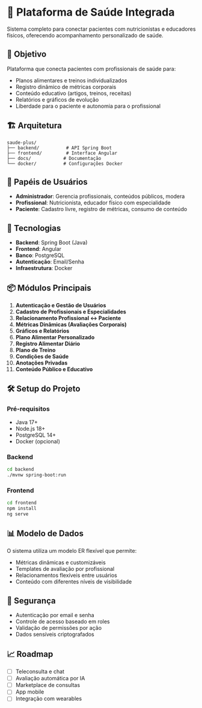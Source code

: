 # 🏥 Plataforma de Saúde Integrada

Sistema completo para conectar pacientes com nutricionistas e educadores físicos, oferecendo acompanhamento personalizado de saúde.

## 🎯 Objetivo

Plataforma que conecta pacientes com profissionais de saúde para:
- Planos alimentares e treinos individualizados
- Registro dinâmico de métricas corporais
- Conteúdo educativo (artigos, treinos, receitas)
- Relatórios e gráficos de evolução
- Liberdade para o paciente e autonomia para o profissional

## 🏗️ Arquitetura

```
saude-plus/
├── backend/          # API Spring Boot
├── frontend/         # Interface Angular
├── docs/            # Documentação
└── docker/          # Configurações Docker
```

## 👥 Papéis de Usuários

- **Administrador**: Gerencia profissionais, conteúdos públicos, modera
- **Profissional**: Nutricionista, educador físico com especialidade
- **Paciente**: Cadastro livre, registro de métricas, consumo de conteúdo

## 🚀 Tecnologias

- **Backend**: Spring Boot (Java)
- **Frontend**: Angular
- **Banco**: PostgreSQL
- **Autenticação**: Email/Senha
- **Infraestrutura**: Docker

## 📦 Módulos Principais

1. **Autenticação e Gestão de Usuários**
2. **Cadastro de Profissionais e Especialidades**
3. **Relacionamento Profissional ↔ Paciente**
4. **Métricas Dinâmicas (Avaliações Corporais)**
5. **Gráficos e Relatórios**
6. **Plano Alimentar Personalizado**
7. **Registro Alimentar Diário**
8. **Plano de Treino**
9. **Condições de Saúde**
10. **Anotações Privadas**
11. **Conteúdo Público e Educativo**

## 🛠️ Setup do Projeto

### Pré-requisitos
- Java 17+
- Node.js 18+
- PostgreSQL 14+
- Docker (opcional)

### Backend
```bash
cd backend
./mvnw spring-boot:run
```

### Frontend
```bash
cd frontend
npm install
ng serve
```

## 📊 Modelo de Dados

O sistema utiliza um modelo ER flexível que permite:
- Métricas dinâmicas e customizáveis
- Templates de avaliação por profissional
- Relacionamentos flexíveis entre usuários
- Conteúdo com diferentes níveis de visibilidade

## 🔐 Segurança

- Autenticação por email e senha
- Controle de acesso baseado em roles
- Validação de permissões por ação
- Dados sensíveis criptografados

## 📈 Roadmap

- [ ] Teleconsulta e chat
- [ ] Avaliação automática por IA
- [ ] Marketplace de consultas
- [ ] App mobile
- [ ] Integração com wearables
